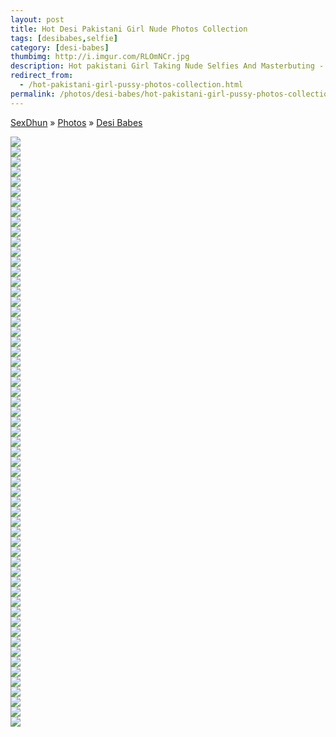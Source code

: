 ```yaml
---
layout: post
title: Hot Desi Pakistani Girl Nude Photos Collection
tags: [desibabes,selfie]
category: [desi-babes]
thumbimg: http://i.imgur.com/RLOmNCr.jpg
description: Hot pakistani Girl Taking Nude Selfies And Masterbuting - 58 Pics of Collection.
redirect_from:
  - /hot-pakistani-girl-pussy-photos-collection.html
permalink: /photos/desi-babes/hot-pakistani-girl-pussy-photos-collection/
---
```


<div class="breadcrumb">
<span itemscope='itemscope' itemtype='http://data-vocabulary.org/Breadcrumb'><a href="/" itemprop="url"><span title="SexDhun" itemprop='title'>SexDhun</span></a></span>
<span itemscope='itemscope' itemtype='http://data-vocabulary.org/Breadcrumb'>&#187; <a href="/photos/" itemprop="url"><span title="Photos" itemprop='title'>Photos</span></a></span>
<span itemscope='itemscope' itemtype='http://data-vocabulary.org/Breadcrumb'>&#187; <a href="/photos/desi-babes/" itemprop="url"><span title="Desi Babes" itemprop='title'>Desi Babes</span></a></span>
</div>

<a href="http://1.bp.blogspot.com/-PfjMCantHEY/VdBNkx3BdNI/AAAAAAAAAww/d-ALlmtWxxk/s1600/hot-pak-girls-posting-nude-images%2B%25281%2529.jpg"><img border="0"  src="http://1.bp.blogspot.com/-PfjMCantHEY/VdBNkx3BdNI/AAAAAAAAAww/d-ALlmtWxxk/s320/hot-pak-girls-posting-nude-images%2B%25281%2529.jpg"  /></a><br/>
<a href="http://4.bp.blogspot.com/-jkJX70pLhNs/VdBNom3sU9I/AAAAAAAAAx4/4cLIMUFvdvc/s1600/hot-pak-girls-posting-nude-images%2B%25282%2529.jpg"><img border="0"  src="http://4.bp.blogspot.com/-jkJX70pLhNs/VdBNom3sU9I/AAAAAAAAAx4/4cLIMUFvdvc/s320/hot-pak-girls-posting-nude-images%2B%25282%2529.jpg"  /></a><br/>
<a href="http://2.bp.blogspot.com/-_MWpE4A0pzs/VdBNsZigQ0I/AAAAAAAAAzY/x9Bf2Mb26_E/s1600/hot-pak-girls-posting-nude-images%2B%25283%2529.jpg"><img border="0"  src="http://2.bp.blogspot.com/-_MWpE4A0pzs/VdBNsZigQ0I/AAAAAAAAAzY/x9Bf2Mb26_E/s320/hot-pak-girls-posting-nude-images%2B%25283%2529.jpg"  /></a><br/>
<a href="http://3.bp.blogspot.com/-SoM2Ivp8TFc/VdBNwP_zkyI/AAAAAAAAA0g/tbEAVGRdybg/s1600/hot-pak-girls-posting-nude-images%2B%25284%2529.jpg"><img border="0"  src="http://3.bp.blogspot.com/-SoM2Ivp8TFc/VdBNwP_zkyI/AAAAAAAAA0g/tbEAVGRdybg/s320/hot-pak-girls-posting-nude-images%2B%25284%2529.jpg"  /></a><br/>
<a href="http://4.bp.blogspot.com/-1lPIBAVXorw/VdBN1DcPCoI/AAAAAAAAA2M/MhskeO32H8U/s1600/hot-pak-girls-posting-nude-images%2B%25285%2529.jpg"><img border="0"  src="http://4.bp.blogspot.com/-1lPIBAVXorw/VdBN1DcPCoI/AAAAAAAAA2M/MhskeO32H8U/s320/hot-pak-girls-posting-nude-images%2B%25285%2529.jpg"  /></a><br/>
<a href="http://4.bp.blogspot.com/-ncZz82994p4/VdBN4a1rQeI/AAAAAAAAA3Y/vWOw329Sy1I/s1600/hot-pak-girls-posting-nude-images%2B%25286%2529.jpg"><img border="0"  src="http://4.bp.blogspot.com/-ncZz82994p4/VdBN4a1rQeI/AAAAAAAAA3Y/vWOw329Sy1I/s320/hot-pak-girls-posting-nude-images%2B%25286%2529.jpg"  /></a><br/>
<a href="http://3.bp.blogspot.com/-8TnGm9vXDrw/VdBN5IF-WUI/AAAAAAAAA3g/IK3RZVeFQWs/s1600/hot-pak-girls-posting-nude-images%2B%25287%2529.jpg"><img border="0" src="http://3.bp.blogspot.com/-8TnGm9vXDrw/VdBN5IF-WUI/AAAAAAAAA3g/IK3RZVeFQWs/s320/hot-pak-girls-posting-nude-images%2B%25287%2529.jpg"  /></a><br/>
<a href="http://2.bp.blogspot.com/-HGjDHcKKNUc/VdBN5SvqwlI/AAAAAAAAA3o/xMLMks5jDc0/s1600/hot-pak-girls-posting-nude-images%2B%25288%2529.jpg"><img border="0"  src="http://2.bp.blogspot.com/-HGjDHcKKNUc/VdBN5SvqwlI/AAAAAAAAA3o/xMLMks5jDc0/s320/hot-pak-girls-posting-nude-images%2B%25288%2529.jpg"  /></a><br/>
<a href="http://2.bp.blogspot.com/-G180znCIllI/VdBN5sVWSVI/AAAAAAAAA3w/4qGeRAdfJyY/s1600/hot-pak-girls-posting-nude-images%2B%25289%2529.jpg"><img border="0"  src="http://2.bp.blogspot.com/-G180znCIllI/VdBN5sVWSVI/AAAAAAAAA3w/4qGeRAdfJyY/s320/hot-pak-girls-posting-nude-images%2B%25289%2529.jpg"  /></a><br/>
<a href="http://3.bp.blogspot.com/-iyWaeHKki6c/VdBNkq1Ct3I/AAAAAAAAAwo/MHWwpOYViyc/s1600/hot-pak-girls-posting-nude-images%2B%252810%2529.jpg"><img border="0"  src="http://3.bp.blogspot.com/-iyWaeHKki6c/VdBNkq1Ct3I/AAAAAAAAAwo/MHWwpOYViyc/s320/hot-pak-girls-posting-nude-images%2B%252810%2529.jpg"  /></a><br/>
<a href="http://4.bp.blogspot.com/-To5R_W5Zizw/VdBNlL2yZ8I/AAAAAAAAAws/Wa6cP3yF_eM/s1600/hot-pak-girls-posting-nude-images%2B%252811%2529.jpg"><img border="0"  src="http://4.bp.blogspot.com/-To5R_W5Zizw/VdBNlL2yZ8I/AAAAAAAAAws/Wa6cP3yF_eM/s320/hot-pak-girls-posting-nude-images%2B%252811%2529.jpg"  /></a><br/>
<a href="http://3.bp.blogspot.com/-X2OarlO60uI/VdBNl6D8iAI/AAAAAAAAAxE/l1CyYEktEbk/s1600/hot-pak-girls-posting-nude-images%2B%252812%2529.jpg"><img border="0" src="http://3.bp.blogspot.com/-X2OarlO60uI/VdBNl6D8iAI/AAAAAAAAAxE/l1CyYEktEbk/s1600/hot-pak-girls-posting-nude-images%2B%252812%2529.jpg" /></a><br/>
<a href="http://3.bp.blogspot.com/-lEJw7sOz84w/VdBNmDr5D8I/AAAAAAAAAxA/TwVjz4emzxM/s1600/hot-pak-girls-posting-nude-images%2B%252813%2529.jpg"><img border="0"  src="http://3.bp.blogspot.com/-lEJw7sOz84w/VdBNmDr5D8I/AAAAAAAAAxA/TwVjz4emzxM/s320/hot-pak-girls-posting-nude-images%2B%252813%2529.jpg"  /></a><br/>
<a href="http://1.bp.blogspot.com/-4t7sdbs34Hg/VdBNmgPE1zI/AAAAAAAAAxI/Tql3oQRb9vU/s1600/hot-pak-girls-posting-nude-images%2B%252814%2529.jpg"><img border="0"  src="http://1.bp.blogspot.com/-4t7sdbs34Hg/VdBNmgPE1zI/AAAAAAAAAxI/Tql3oQRb9vU/s320/hot-pak-girls-posting-nude-images%2B%252814%2529.jpg"  /></a><br/>
<a href="http://4.bp.blogspot.com/-IbbWR4vWrJo/VdBNm_4KMlI/AAAAAAAAAxQ/lzbwwEu6Vzo/s1600/hot-pak-girls-posting-nude-images%2B%252815%2529.jpg"><img border="0"  src="http://4.bp.blogspot.com/-IbbWR4vWrJo/VdBNm_4KMlI/AAAAAAAAAxQ/lzbwwEu6Vzo/s320/hot-pak-girls-posting-nude-images%2B%252815%2529.jpg"  /></a><br/>
<a href="http://1.bp.blogspot.com/-A94-MvRwPi4/VdBNnFtAx_I/AAAAAAAAAxc/kDUj9EgPOBA/s1600/hot-pak-girls-posting-nude-images%2B%252816%2529.jpg"><img border="0"  src="http://1.bp.blogspot.com/-A94-MvRwPi4/VdBNnFtAx_I/AAAAAAAAAxc/kDUj9EgPOBA/s320/hot-pak-girls-posting-nude-images%2B%252816%2529.jpg"  /></a><br/>
<a href="http://4.bp.blogspot.com/-UpM-yOaESEk/VdBNnfc4qAI/AAAAAAAAAxk/51CJU2gJfbo/s1600/hot-pak-girls-posting-nude-images%2B%252817%2529.jpg"><img border="0"  src="http://4.bp.blogspot.com/-UpM-yOaESEk/VdBNnfc4qAI/AAAAAAAAAxk/51CJU2gJfbo/s320/hot-pak-girls-posting-nude-images%2B%252817%2529.jpg"  /></a><br/>
<a href="http://2.bp.blogspot.com/-dQ97RG4pRBM/VdBNn3wZX2I/AAAAAAAAAxs/_ODGXDwl6ls/s1600/hot-pak-girls-posting-nude-images%2B%252818%2529.jpg"><img border="0"  src="http://2.bp.blogspot.com/-dQ97RG4pRBM/VdBNn3wZX2I/AAAAAAAAAxs/_ODGXDwl6ls/s320/hot-pak-girls-posting-nude-images%2B%252818%2529.jpg"  /></a><br/>
<a href="http://2.bp.blogspot.com/-YNv50Jf6P5Y/VdBNoeJZhoI/AAAAAAAAAx0/o5f0sopkFIs/s1600/hot-pak-girls-posting-nude-images%2B%252819%2529.jpg"><img border="0"  src="http://2.bp.blogspot.com/-YNv50Jf6P5Y/VdBNoeJZhoI/AAAAAAAAAx0/o5f0sopkFIs/s320/hot-pak-girls-posting-nude-images%2B%252819%2529.jpg"  /></a><br/>
<a href="http://3.bp.blogspot.com/-eBIsZU616mM/VdBNpLLEZsI/AAAAAAAAAyA/XAOIpAGVdlw/s1600/hot-pak-girls-posting-nude-images%2B%252820%2529.jpg"><img border="0" src="http://3.bp.blogspot.com/-eBIsZU616mM/VdBNpLLEZsI/AAAAAAAAAyA/XAOIpAGVdlw/s1600/hot-pak-girls-posting-nude-images%2B%252820%2529.jpg" /></a><br/>
<a href="http://3.bp.blogspot.com/-1OIe5ITChoQ/VdBNpUNuEvI/AAAAAAAAAyI/6V0BR3V_1lY/s1600/hot-pak-girls-posting-nude-images%2B%252821%2529.jpg"><img border="0"  src="http://3.bp.blogspot.com/-1OIe5ITChoQ/VdBNpUNuEvI/AAAAAAAAAyI/6V0BR3V_1lY/s320/hot-pak-girls-posting-nude-images%2B%252821%2529.jpg" /></a><br/>
<a href="http://4.bp.blogspot.com/-7bOkFQPXfc0/VdBNp46mgBI/AAAAAAAAAyQ/3ildWhFQvbg/s1600/hot-pak-girls-posting-nude-images%2B%252822%2529.jpg"><img border="0"  src="http://4.bp.blogspot.com/-7bOkFQPXfc0/VdBNp46mgBI/AAAAAAAAAyQ/3ildWhFQvbg/s320/hot-pak-girls-posting-nude-images%2B%252822%2529.jpg"  /></a><br/>
<a href="http://4.bp.blogspot.com/-jXJJJ_8gfVA/VdBNqSnMU5I/AAAAAAAAAyc/dxP_Um2Ql8E/s1600/hot-pak-girls-posting-nude-images%2B%252823%2529.jpg"><img border="0"  src="http://4.bp.blogspot.com/-jXJJJ_8gfVA/VdBNqSnMU5I/AAAAAAAAAyc/dxP_Um2Ql8E/s320/hot-pak-girls-posting-nude-images%2B%252823%2529.jpg"  /></a><br/>
<a href="http://3.bp.blogspot.com/-g3P1mtbCo-E/VdBNqntx1HI/AAAAAAAAAyk/pzj7sMftyVc/s1600/hot-pak-girls-posting-nude-images%2B%252824%2529.jpg"><img border="0"  src="http://3.bp.blogspot.com/-g3P1mtbCo-E/VdBNqntx1HI/AAAAAAAAAyk/pzj7sMftyVc/s320/hot-pak-girls-posting-nude-images%2B%252824%2529.jpg"  /></a><br/>
<a href="http://1.bp.blogspot.com/-qg1VnZC1KxU/VdBNq_VShoI/AAAAAAAAAys/4JO_L9l_WmQ/s1600/hot-pak-girls-posting-nude-images%2B%252825%2529.jpg"><img border="0"  src="http://1.bp.blogspot.com/-qg1VnZC1KxU/VdBNq_VShoI/AAAAAAAAAys/4JO_L9l_WmQ/s320/hot-pak-girls-posting-nude-images%2B%252825%2529.jpg"  /></a><br/>
<a href="http://4.bp.blogspot.com/-c_VlxbBb-_I/VdBNrN07NcI/AAAAAAAAAy0/_I_EC73LAb0/s1600/hot-pak-girls-posting-nude-images%2B%252826%2529.jpg"><img border="0"  src="http://4.bp.blogspot.com/-c_VlxbBb-_I/VdBNrN07NcI/AAAAAAAAAy0/_I_EC73LAb0/s320/hot-pak-girls-posting-nude-images%2B%252826%2529.jpg"  /></a><br/>
<a href="http://3.bp.blogspot.com/-bKfxH6Uc2Kc/VdBNrm0iEUI/AAAAAAAAAy8/3hkEdIoVtrk/s1600/hot-pak-girls-posting-nude-images%2B%252827%2529.jpg"><img border="0"  src="http://3.bp.blogspot.com/-bKfxH6Uc2Kc/VdBNrm0iEUI/AAAAAAAAAy8/3hkEdIoVtrk/s320/hot-pak-girls-posting-nude-images%2B%252827%2529.jpg"  /></a><br/>
<a href="http://2.bp.blogspot.com/-EOlPW88xhcw/VdBNr6jvoyI/AAAAAAAAAzA/34VNqz_f-Yg/s1600/hot-pak-girls-posting-nude-images%2B%252828%2529.jpg"><img border="0"  src="http://2.bp.blogspot.com/-EOlPW88xhcw/VdBNr6jvoyI/AAAAAAAAAzA/34VNqz_f-Yg/s320/hot-pak-girls-posting-nude-images%2B%252828%2529.jpg"  /></a><br/>
<a href="http://3.bp.blogspot.com/-xPe3ciBOh0E/VdBNsHLNCuI/AAAAAAAAAzI/h9NLPgtWnA0/s1600/hot-pak-girls-posting-nude-images%2B%252829%2529.jpg"><img border="0" src="http://3.bp.blogspot.com/-xPe3ciBOh0E/VdBNsHLNCuI/AAAAAAAAAzI/h9NLPgtWnA0/s1600/hot-pak-girls-posting-nude-images%2B%252829%2529.jpg" /></a><br/>
<a href="http://4.bp.blogspot.com/-r1XMk_WUXEE/VdBNsxPMm_I/AAAAAAAAAzc/uSH_ewSh3pQ/s1600/hot-pak-girls-posting-nude-images%2B%252830%2529.jpg"><img border="0"  src="http://4.bp.blogspot.com/-r1XMk_WUXEE/VdBNsxPMm_I/AAAAAAAAAzc/uSH_ewSh3pQ/s320/hot-pak-girls-posting-nude-images%2B%252830%2529.jpg"  /></a><br/>
<a href="http://2.bp.blogspot.com/-p2Zgu1Wnh24/VdBNtNGgKmI/AAAAAAAAAzg/D3SZB1xMskY/s1600/hot-pak-girls-posting-nude-images%2B%252831%2529.jpg"><img border="0"  src="http://2.bp.blogspot.com/-p2Zgu1Wnh24/VdBNtNGgKmI/AAAAAAAAAzg/D3SZB1xMskY/s320/hot-pak-girls-posting-nude-images%2B%252831%2529.jpg"  /></a><br/>
<a href="http://2.bp.blogspot.com/-Al7NuepYnSU/VdBNtgOQ8-I/AAAAAAAAAzw/6_kjBK2fMnE/s1600/hot-pak-girls-posting-nude-images%2B%252832%2529.jpg"><img border="0"  src="http://2.bp.blogspot.com/-Al7NuepYnSU/VdBNtgOQ8-I/AAAAAAAAAzw/6_kjBK2fMnE/s320/hot-pak-girls-posting-nude-images%2B%252832%2529.jpg"  /></a><br/>
<a href="http://3.bp.blogspot.com/-09ubC9FDt2E/VdBNtse8u-I/AAAAAAAAAz0/u2OH-M4laPU/s1600/hot-pak-girls-posting-nude-images%2B%252833%2529.jpg"><img border="0"  src="http://3.bp.blogspot.com/-09ubC9FDt2E/VdBNtse8u-I/AAAAAAAAAz0/u2OH-M4laPU/s320/hot-pak-girls-posting-nude-images%2B%252833%2529.jpg" /></a><br/>
<a href="http://2.bp.blogspot.com/-3-VE0R8BBIo/VdBNuJBkBwI/AAAAAAAAAz4/QmkXppKpZrI/s1600/hot-pak-girls-posting-nude-images%2B%252834%2529.jpg"><img border="0"  src="http://2.bp.blogspot.com/-3-VE0R8BBIo/VdBNuJBkBwI/AAAAAAAAAz4/QmkXppKpZrI/s320/hot-pak-girls-posting-nude-images%2B%252834%2529.jpg"  /></a><br/>
<a href="http://3.bp.blogspot.com/-TSIR03Hg_os/VdBNutBDJtI/AAAAAAAAA0E/qUEvqg7O11o/s1600/hot-pak-girls-posting-nude-images%2B%252835%2529.jpg"><img border="0" src="http://3.bp.blogspot.com/-TSIR03Hg_os/VdBNutBDJtI/AAAAAAAAA0E/qUEvqg7O11o/s320/hot-pak-girls-posting-nude-images%2B%252835%2529.jpg"  /></a><br/>
<a href="http://4.bp.blogspot.com/-JoD0h86ZFZU/VdBNu2Lgz9I/AAAAAAAAA0I/-WYF1zAaNLY/s1600/hot-pak-girls-posting-nude-images%2B%252836%2529.jpg"><img border="0" src="http://4.bp.blogspot.com/-JoD0h86ZFZU/VdBNu2Lgz9I/AAAAAAAAA0I/-WYF1zAaNLY/s320/hot-pak-girls-posting-nude-images%2B%252836%2529.jpg"  /></a><br/>
<a href="http://2.bp.blogspot.com/-xJDpmNArJxo/VdBNvCptnJI/AAAAAAAAA0Q/0lqXHPgBOAQ/s1600/hot-pak-girls-posting-nude-images%2B%252837%2529.jpg"><img border="0"  src="http://2.bp.blogspot.com/-xJDpmNArJxo/VdBNvCptnJI/AAAAAAAAA0Q/0lqXHPgBOAQ/s320/hot-pak-girls-posting-nude-images%2B%252837%2529.jpg"  /></a><br/>
<a href="http://1.bp.blogspot.com/-YbnB-D6RAcE/VdBNvsmgrXI/AAAAAAAAA0c/C8orFtIqsWw/s1600/hot-pak-girls-posting-nude-images%2B%252838%2529.jpg"><img border="0"  src="http://1.bp.blogspot.com/-YbnB-D6RAcE/VdBNvsmgrXI/AAAAAAAAA0c/C8orFtIqsWw/s320/hot-pak-girls-posting-nude-images%2B%252838%2529.jpg"  /></a><br/>
<a href="http://2.bp.blogspot.com/-9r5MD_eSuFk/VdBNv3KUuhI/AAAAAAAAA0k/WIu_exOvzrY/s1600/hot-pak-girls-posting-nude-images%2B%252839%2529.jpg"><img border="0"  src="http://2.bp.blogspot.com/-9r5MD_eSuFk/VdBNv3KUuhI/AAAAAAAAA0k/WIu_exOvzrY/s320/hot-pak-girls-posting-nude-images%2B%252839%2529.jpg" /></a><br/>
<a href="http://3.bp.blogspot.com/-_OBoeSjGD-A/VdBNw1Oa8nI/AAAAAAAAA04/t5Ryx6Ehz3Q/s1600/hot-pak-girls-posting-nude-images%2B%252840%2529.jpg"><img border="0"  src="http://3.bp.blogspot.com/-_OBoeSjGD-A/VdBNw1Oa8nI/AAAAAAAAA04/t5Ryx6Ehz3Q/s320/hot-pak-girls-posting-nude-images%2B%252840%2529.jpg" /></a><br/>
<a href="http://1.bp.blogspot.com/-uuV7gNuHGh4/VdBNxOH7M6I/AAAAAAAAA08/IVPYBL96s8c/s1600/hot-pak-girls-posting-nude-images%2B%252841%2529.jpg"><img border="0"  src="http://1.bp.blogspot.com/-uuV7gNuHGh4/VdBNxOH7M6I/AAAAAAAAA08/IVPYBL96s8c/s320/hot-pak-girls-posting-nude-images%2B%252841%2529.jpg"  /></a><br/>
<a href="http://2.bp.blogspot.com/-lbW_sPOtmkE/VdBNxSu6-AI/AAAAAAAAA1A/E9YmflElWlo/s1600/hot-pak-girls-posting-nude-images%2B%252842%2529.jpg"><img border="0"  src="http://2.bp.blogspot.com/-lbW_sPOtmkE/VdBNxSu6-AI/AAAAAAAAA1A/E9YmflElWlo/s320/hot-pak-girls-posting-nude-images%2B%252842%2529.jpg"  /></a><br/>
<a href="http://1.bp.blogspot.com/-BkJWezzN8xU/VdBNyK9mhSI/AAAAAAAAA1I/hLx9u9bgW24/s1600/hot-pak-girls-posting-nude-images%2B%252843%2529.jpg"><img border="0"  src="http://1.bp.blogspot.com/-BkJWezzN8xU/VdBNyK9mhSI/AAAAAAAAA1I/hLx9u9bgW24/s320/hot-pak-girls-posting-nude-images%2B%252843%2529.jpg"  /></a><br/>
<a href="http://2.bp.blogspot.com/-ICyiejHrlQk/VdBNyRSJEDI/AAAAAAAAA1M/Ty-O_zjf_y0/s1600/hot-pak-girls-posting-nude-images%2B%252844%2529.jpg"><img border="0"  src="http://2.bp.blogspot.com/-ICyiejHrlQk/VdBNyRSJEDI/AAAAAAAAA1M/Ty-O_zjf_y0/s320/hot-pak-girls-posting-nude-images%2B%252844%2529.jpg"  /></a><br/>
<a href="http://1.bp.blogspot.com/-hTtdUhZD3pY/VdBNy42SAMI/AAAAAAAAA1Y/on8o2FDR7qI/s1600/hot-pak-girls-posting-nude-images%2B%252845%2529.jpg"><img border="0"  src="http://1.bp.blogspot.com/-hTtdUhZD3pY/VdBNy42SAMI/AAAAAAAAA1Y/on8o2FDR7qI/s320/hot-pak-girls-posting-nude-images%2B%252845%2529.jpg"  /></a><br/>
<a href="http://4.bp.blogspot.com/-xWgxSi6LDKw/VdBNzLDEIzI/AAAAAAAAA1k/vIr2lpiO6xw/s1600/hot-pak-girls-posting-nude-images%2B%252846%2529.jpg"><img border="0"  src="http://4.bp.blogspot.com/-xWgxSi6LDKw/VdBNzLDEIzI/AAAAAAAAA1k/vIr2lpiO6xw/s320/hot-pak-girls-posting-nude-images%2B%252846%2529.jpg"  /></a><br/>
<a href="http://3.bp.blogspot.com/-Cy1K_j8xHqw/VdBNzSYgahI/AAAAAAAAA1s/jX1X2-5GAH0/s1600/hot-pak-girls-posting-nude-images%2B%252847%2529.jpg"><img border="0"  src="http://3.bp.blogspot.com/-Cy1K_j8xHqw/VdBNzSYgahI/AAAAAAAAA1s/jX1X2-5GAH0/s320/hot-pak-girls-posting-nude-images%2B%252847%2529.jpg"  /></a><br/>
<a href="http://2.bp.blogspot.com/-TEFy-5KAkZw/VdBNz7YQmqI/AAAAAAAAA1w/5Kb9yjsSru4/s1600/hot-pak-girls-posting-nude-images%2B%252848%2529.jpg"><img border="0"  src="http://2.bp.blogspot.com/-TEFy-5KAkZw/VdBNz7YQmqI/AAAAAAAAA1w/5Kb9yjsSru4/s320/hot-pak-girls-posting-nude-images%2B%252848%2529.jpg"  /></a><br/>
<a href="http://2.bp.blogspot.com/-r9lES7clQzk/VdBN0f_ZV_I/AAAAAAAAA14/Qg61X20-wT8/s1600/hot-pak-girls-posting-nude-images%2B%252849%2529.jpg"><img border="0"  src="http://2.bp.blogspot.com/-r9lES7clQzk/VdBN0f_ZV_I/AAAAAAAAA14/Qg61X20-wT8/s320/hot-pak-girls-posting-nude-images%2B%252849%2529.jpg"  /></a><br/>
<a href="http://3.bp.blogspot.com/-Ezx73eoKiMc/VdBN0zjR-7I/AAAAAAAAA2E/-qoD88B3I0k/s1600/hot-pak-girls-posting-nude-images%2B%252850%2529.jpg"><img border="0"  src="http://3.bp.blogspot.com/-Ezx73eoKiMc/VdBN0zjR-7I/AAAAAAAAA2E/-qoD88B3I0k/s320/hot-pak-girls-posting-nude-images%2B%252850%2529.jpg"  /></a><br/>
<a href="http://3.bp.blogspot.com/-Dr0yTTMVq9s/VdBN1X5mt2I/AAAAAAAAA2Q/d0-ceu4L54E/s1600/hot-pak-girls-posting-nude-images%2B%252851%2529.jpg"><img border="0"  src="http://3.bp.blogspot.com/-Dr0yTTMVq9s/VdBN1X5mt2I/AAAAAAAAA2Q/d0-ceu4L54E/s320/hot-pak-girls-posting-nude-images%2B%252851%2529.jpg"  /></a><br/>
<a href="http://3.bp.blogspot.com/-MBWv3ZNzpeU/VdBN114zTWI/AAAAAAAAA2Y/Feu4riHQlBE/s1600/hot-pak-girls-posting-nude-images%2B%252852%2529.jpg"><img border="0" src="http://3.bp.blogspot.com/-MBWv3ZNzpeU/VdBN114zTWI/AAAAAAAAA2Y/Feu4riHQlBE/s1600/hot-pak-girls-posting-nude-images%2B%252852%2529.jpg" /></a><br/>
<a href="http://3.bp.blogspot.com/-7WQ3k_Lw2aA/VdBN2D2PgKI/AAAAAAAAA2k/ZpQExqUOtyo/s1600/hot-pak-girls-posting-nude-images%2B%252853%2529.jpg"><img border="0"  src="http://3.bp.blogspot.com/-7WQ3k_Lw2aA/VdBN2D2PgKI/AAAAAAAAA2k/ZpQExqUOtyo/s320/hot-pak-girls-posting-nude-images%2B%252853%2529.jpg"  /></a><br/>
<a href="http://4.bp.blogspot.com/-GS0StVOOVUk/VdBN2SLHbdI/AAAAAAAAA2s/xQGv4JMP4hU/s1600/hot-pak-girls-posting-nude-images%2B%252854%2529.jpg"><img border="0"  src="http://4.bp.blogspot.com/-GS0StVOOVUk/VdBN2SLHbdI/AAAAAAAAA2s/xQGv4JMP4hU/s320/hot-pak-girls-posting-nude-images%2B%252854%2529.jpg"  /></a><br/>
<a href="http://1.bp.blogspot.com/-9i3-aJh7wwE/VdBN2rgdCVI/AAAAAAAAA20/vJCJDEcP8fU/s1600/hot-pak-girls-posting-nude-images%2B%252855%2529.jpg"><img border="0"  src="http://1.bp.blogspot.com/-9i3-aJh7wwE/VdBN2rgdCVI/AAAAAAAAA20/vJCJDEcP8fU/s320/hot-pak-girls-posting-nude-images%2B%252855%2529.jpg"  /></a><br/>
<a href="http://1.bp.blogspot.com/-rySXx8qnO5E/VdBN3IJQE0I/AAAAAAAAA24/tIuXzNfq0DA/s1600/hot-pak-girls-posting-nude-images%2B%252856%2529.jpg"><img border="0"  src="http://1.bp.blogspot.com/-rySXx8qnO5E/VdBN3IJQE0I/AAAAAAAAA24/tIuXzNfq0DA/s320/hot-pak-girls-posting-nude-images%2B%252856%2529.jpg"  /></a><br/>
<a href="http://2.bp.blogspot.com/-F19AzRG4D9I/VdBN3o-96oI/AAAAAAAAA3A/MG6ZOHOG6iY/s1600/hot-pak-girls-posting-nude-images%2B%252857%2529.jpg"><img border="0"  src="http://2.bp.blogspot.com/-F19AzRG4D9I/VdBN3o-96oI/AAAAAAAAA3A/MG6ZOHOG6iY/s320/hot-pak-girls-posting-nude-images%2B%252857%2529.jpg"  /></a><br/>
<a href="http://1.bp.blogspot.com/-OfoMHPecucU/VdBN3-FdhdI/AAAAAAAAA3U/W6ZocK81uyo/s1600/hot-pak-girls-posting-nude-images%2B%252858%2529.jpg"><img border="0"  src="http://1.bp.blogspot.com/-OfoMHPecucU/VdBN3-FdhdI/AAAAAAAAA3U/W6ZocK81uyo/s320/hot-pak-girls-posting-nude-images%2B%252858%2529.jpg"  /></a><br/>
<a href="http://4.bp.blogspot.com/-CFk5msJ_7G8/VdBN4GUgh5I/AAAAAAAAA3Q/XzonsJpIhbk/s1600/hot-pak-girls-posting-nude-images%2B%252859%2529.jpg"><img border="0"  src="http://4.bp.blogspot.com/-CFk5msJ_7G8/VdBN4GUgh5I/AAAAAAAAA3Q/XzonsJpIhbk/s320/hot-pak-girls-posting-nude-images%2B%252859%2529.jpg"  /></a><br/>

